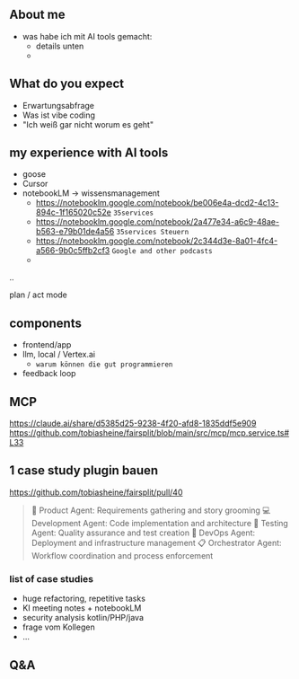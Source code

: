 

## About me

* was habe ich mit AI tools gemacht:
   * details unten
   * 

## What do you expect
* Erwartungsabfrage
* Was ist vibe coding
* "Ich weiß gar nicht worum es geht"

## my experience with AI tools

* goose
* Cursor
* notebookLM -> wissensmanagement
   * https://notebooklm.google.com/notebook/be006e4a-dcd2-4c13-894c-1f165020c52e `35services`
   * https://notebooklm.google.com/notebook/2a477e34-a6c9-48ae-b563-e79b01de4a56 `35services Steuern`
   * https://notebooklm.google.com/notebook/2c344d3e-8a01-4fc4-a566-9b0c5ffb2cf3 `Google and other podcasts`
   * 
..

plan / act mode

## components
* frontend/app
* llm, local / Vertex.ai
   * `warum können die gut programmieren`
* feedback loop

## MCP

https://claude.ai/share/d5385d25-9238-4f20-afd8-1835ddf5e909
https://github.com/tobiasheine/fairsplit/blob/main/src/mcp/mcp.service.ts#L33

## 1 case study plugin bauen

https://github.com/tobiasheine/fairsplit/pull/40

> 🎯 Product Agent: Requirements gathering and story grooming
> 💻 Development Agent: Code implementation and architecture
> 🧪 Testing Agent: Quality assurance and test creation
> 🚀 DevOps Agent: Deployment and infrastructure management
> 📋 Orchestrator Agent: Workflow coordination and process enforcement

### list of case studies
* huge refactoring, repetitive tasks
* KI meeting notes + notebookLM
* security analysis kotlin/PHP/java
* frage vom Kollegen
* ...

## Q&A

